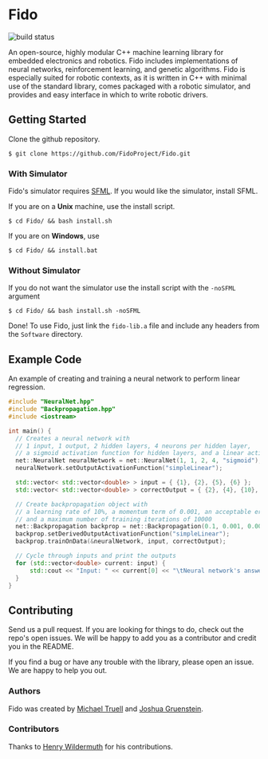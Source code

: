 # Fido

![build status](https://travis-ci.org/FidoProject/Fido.svg?branch=master)

An open-source, highly modular C++ machine learning library for embedded electronics and robotics. Fido includes implementations of neural networks, reinforcement learning, and genetic algorithms. Fido is especially suited for robotic contexts, as it is written in C++ with minimal use of the standard library, comes packaged with a robotic simulator, and provides and easy interface in which to write robotic drivers.

## Getting Started

Clone the github repository.
```
$ git clone https://github.com/FidoProject/Fido.git
```

### With Simulator

Fido's simulator requires [SFML](http://www.sfml-dev.org/learn.php). If you would like the simulator, install SFML.

If you are on a **Unix** machine, use the install script.
```
$ cd Fido/ && bash install.sh
```

If you are on **Windows**, use
```
$ cd Fido/ && install.bat
```

### Without Simulator

If you do not want the simulator use the install script with the `-noSFML` argument
```
$ cd Fido/ && bash install.sh -noSFML
```

Done! To use Fido, just link the `fido-lib.a` file and include any headers from the `Software` directory.

## Example Code

An example of creating and training a neural network to perform linear regression.

```cpp
#include "NeuralNet.hpp"
#include "Backpropagation.hpp"
#include <iostream>

int main() {
  // Creates a neural network with
  // 1 input, 1 output, 2 hidden layers, 4 neurons per hidden layer,
  // a sigmoid activation function for hidden layers, and a linear activation function on the final layer.
  net::NeuralNet neuralNetwork = net::NeuralNet(1, 1, 2, 4, "sigmoid");
  neuralNetwork.setOutputActivationFunction("simpleLinear");

  std::vector< std::vector<double> > input = { {1}, {2}, {5}, {6} };
  std::vector< std::vector<double> > correctOutput = { {2}, {4}, {10}, {12} };

  // Create backpropagation object with
  // a learning rate of 10%, a momentum term of 0.001, an acceptable error level of 0.1%,
  // and a maximum number of training iterations of 10000
  net::Backpropagation backprop = net::Backpropagation(0.1, 0.001, 0.001, 10000);
  backprop.setDerivedOutputActivationFunction("simpleLinear");
  backprop.trainOnData(&neuralNetwork, input, correctOutput);

  // Cycle through inputs and print the outputs
  for (std::vector<double> current: input) {
      std::cout << "Input: " << current[0] << "\tNeural network's answer:" << neuralNetwork.getOutput(current)[0] << std::endl;
  }
}
```

## Contributing

Send us a pull request. If you are looking for things to do, check out the repo's open issues. We will be happy to add you as a contributor and credit you in the README.

If you find a bug or have any trouble with the library, please open an issue. We are happy to help you out.

### Authors

Fido was created by [Michael Truell](https://github.com/truell20) and [Joshua Gruenstein](https://github.com/joshuagruenstein).

### Contributors

Thanks to [Henry Wildermuth](https://github.com/FlyingGraysons) for his contributions.
